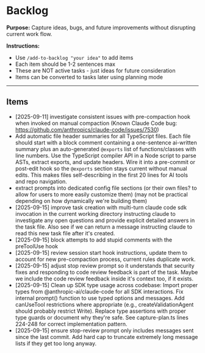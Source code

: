 # Backlog

**Purpose:** Capture ideas, bugs, and future improvements without disrupting current work flow.

**Instructions:**
- Use `/add-to-backlog "your idea"` to add items
- Each item should be 1-2 sentences max
- These are NOT active tasks - just ideas for future consideration
- Items can be converted to tasks later using planning mode

---

## Items

<!-- Items will be added below -->
- [2025-09-11] investigate consistent issues with pre-compaction hook when invoked on manual compaction (Known Claude Code bug: https://github.com/anthropics/claude-code/issues/7530)
- Add automatic file header summaries for all TypeScript files. Each file should start with a block comment containing a one-sentence ai-written summary plus an auto-generated `@exports` list of functions/classes with line numbers. Use the TypeScript compiler API in a Node script to parse ASTs, extract exports, and update headers. Wire it into a pre-commit or post-edit hook so the `@exports` section stays current without manual edits. This makes files self-describing in the first 20 lines for AI tools and repo navigation.
- extract prompts into dedicated config file sections (or their own files? to allow for users to more easily customize them) (may not be practical depending on how dynamically we're building them)
- [2025-09-15] improve task creation with multi-turn claude code sdk invocation in the current working directory instructing claude to investigate any open questions and provide explicit detailed answers in the task file. Also see if we can return a message instructing claude to read this new task file after it's created.
- [2025-09-15] block attempts to add stupid comments with the preToolUse hook
- [2025-09-15] review session start hook instructions, update them to account for new pre-compaction process, current rules duplicate work.
- [2025-09-15] adjust stop review prompt so it understands that security fixes and responding to code review feedback is part of the task. Maybe we include the code review feedback inside it's context too, if it exists.
- [2025-09-15] Clean up SDK type usage across codebase: Import proper types from @anthropic-ai/claude-code for all SDK interactions. Fix internal prompt() function to use typed options and messages. Add canUseTool restrictions where appropriate (e.g., createValidationAgent should probably restrict Write). Replace type assertions with proper type guards or document why they're safe. See capture-plan.ts lines 224-248 for correct implementation pattern.
- [2025-09-15] ensure stop-review prompt only includes messages sent since the last commit. Add hard cap to truncate extremely long message lists if they get too long anyway.

